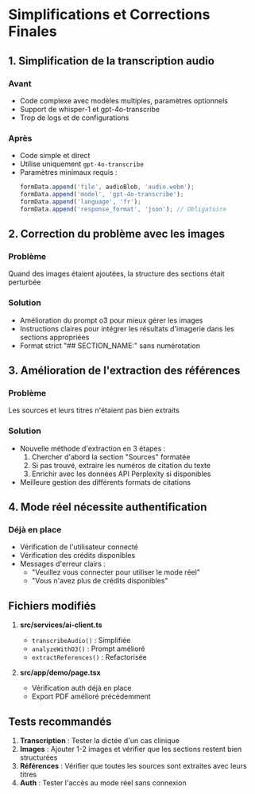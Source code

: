 # Simplifications et Corrections Finales

## 1. Simplification de la transcription audio

### Avant
- Code complexe avec modèles multiples, paramètres optionnels
- Support de whisper-1 et gpt-4o-transcribe
- Trop de logs et de configurations

### Après
- Code simple et direct
- Utilise uniquement `gpt-4o-transcribe`
- Paramètres minimaux requis :
  ```typescript
  formData.append('file', audioBlob, 'audio.webm');
  formData.append('model', 'gpt-4o-transcribe');
  formData.append('language', 'fr');
  formData.append('response_format', 'json'); // Obligatoire
  ```

## 2. Correction du problème avec les images

### Problème
Quand des images étaient ajoutées, la structure des sections était perturbée

### Solution
- Amélioration du prompt o3 pour mieux gérer les images
- Instructions claires pour intégrer les résultats d'imagerie dans les sections appropriées
- Format strict "## SECTION_NAME:" sans numérotation

## 3. Amélioration de l'extraction des références

### Problème
Les sources et leurs titres n'étaient pas bien extraits

### Solution
- Nouvelle méthode d'extraction en 3 étapes :
  1. Chercher d'abord la section "Sources" formatée
  2. Si pas trouvé, extraire les numéros de citation du texte
  3. Enrichir avec les données API Perplexity si disponibles
- Meilleure gestion des différents formats de citations

## 4. Mode réel nécessite authentification

### Déjà en place
- Vérification de l'utilisateur connecté
- Vérification des crédits disponibles
- Messages d'erreur clairs :
  - "Veuillez vous connecter pour utiliser le mode réel"
  - "Vous n'avez plus de crédits disponibles"

## Fichiers modifiés

1. **src/services/ai-client.ts**
   - `transcribeAudio()` : Simplifiée
   - `analyzeWithO3()` : Prompt amélioré
   - `extractReferences()` : Refactorisée

2. **src/app/demo/page.tsx**
   - Vérification auth déjà en place
   - Export PDF amélioré précédemment

## Tests recommandés

1. **Transcription** : Tester la dictée d'un cas clinique
2. **Images** : Ajouter 1-2 images et vérifier que les sections restent bien structurées
3. **Références** : Vérifier que toutes les sources sont extraites avec leurs titres
4. **Auth** : Tester l'accès au mode réel sans connexion 